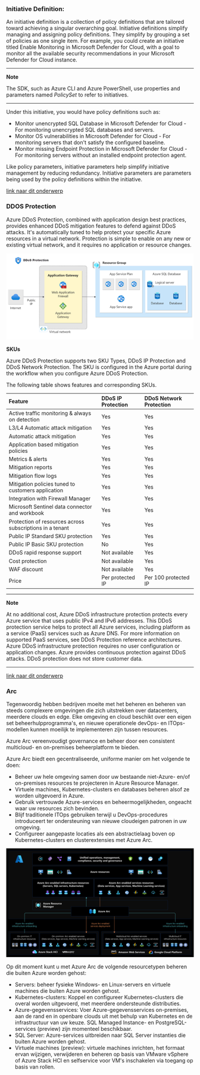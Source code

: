### Initiative Definition:  


An initiative definition is a collection of policy definitions that are tailored toward achieving a singular overarching goal. Initiative definitions simplify managing and assigning policy definitions. They simplify by grouping a set of policies as one single item. For example, you could create an initiative titled Enable Monitoring in Microsoft Defender for Cloud, with a goal to monitor all the available security recommendations in your Microsoft Defender for Cloud instance.

---
**Note**

The SDK, such as Azure CLI and Azure PowerShell, use properties and parameters named *PolicySet* to refer to initiatives.

---

Under this initiative, you would have policy definitions such as:

* Monitor unencrypted SQL Database in Microsoft Defender for Cloud - For monitoring unencrypted SQL databases and servers.
* Monitor OS vulnerabilities in Microsoft Defender for Cloud - For monitoring servers that don't satisfy the configured baseline.
* Monitor missing Endpoint Protection in Microsoft Defender for Cloud - For monitoring servers without an installed endpoint protection agent.

Like policy parameters, initiative parameters help simplify initiative management by reducing redundancy. Initiative parameters are parameters being used by the policy definitions within the initiative.

[link naar dit onderwerp](https://learn.microsoft.com/en-us/azure/governance/policy/overview#initiative-definition)

### DDOS Protection

Azure DDoS Protection, combined with application design best practices, provides enhanced DDoS mitigation features to defend against DDoS attacks. It's automatically tuned to help protect your specific Azure resources in a virtual network. Protection is simple to enable on any new or existing virtual network, and it requires no application or resource changes.

![Alt text](../00_includes/Week6-9/ddos-protection-overview-architecture.png)

**SKUs**  

Azure DDoS Protection supports two SKU Types, DDoS IP Protection and DDoS Network Protection. The SKU is configured in the Azure portal during the workflow when you configure Azure DDoS Protection.

The following table shows features and corresponding SKUs.

|Feature|DDoS IP Protection|DDoS Network Protection|
|:----|:----|:----|
|Active traffic monitoring & always on detection|Yes|Yes|
|L3/L4 Automatic attack mitigation|Yes|Yes|
|Automatic attack mitigation|Yes|Yes|
|Application based mitigation policies|Yes|Yes|
|Metrics & alerts|Yes|Yes|
|Mitigation reports|Yes|Yes|
|Mitigation flow logs|Yes|Yes|
|Mitigation policies tuned to customers application|Yes|Yes|
|Integration with Firewall Manager|Yes|Yes|
|Microsoft Sentinel data connector and workbook|Yes|Yes|
|Protection of resources across subscriptions in a tenant|Yes|Yes|
|Public IP Standard SKU protection|Yes|Yes|
|Public IP Basic SKU protection|No|Yes|
|DDoS rapid response support|Not available|Yes|
|Cost protection|Not available|Yes|
|WAF discount|Not available|Yes|
|Price|Per protected IP|Per 100 protected IP|

---
**Note**

At no additional cost, Azure DDoS infrastructure protection protects every Azure service that uses public IPv4 and IPv6 addresses. This DDoS protection service helps to protect all Azure services, including platform as a service (PaaS) services such as Azure DNS. For more information on supported PaaS services, see DDoS Protection reference architectures. Azure DDoS infrastructure protection requires no user configuration or application changes. Azure provides continuous protection against DDoS attacks. DDoS protection does not store customer data.

---
[link naar dit onderwerp](https://learn.microsoft.com/en-us/azure/ddos-protection/ddos-protection-overview)

### Arc

Tegenwoordig hebben bedrijven moeite met het beheren en beheren van steeds complexere omgevingen die zich uitstrekken over datacenters, meerdere clouds en edge. Elke omgeving en cloud beschikt over een eigen set beheerhulpprogramma's, en nieuwe operationele devOps- en ITOps-modellen kunnen moeilijk te implementeren zijn tussen resources.

Azure Arc vereenvoudigt governance en beheer door een consistent multicloud- en on-premises beheerplatform te bieden.

Azure Arc biedt een gecentraliseerde, uniforme manier om het volgende te doen:

* Beheer uw hele omgeving samen door uw bestaande niet-Azure- en/of on-premises resources te projecteren in Azure Resource Manager.
* Virtuele machines, Kubernetes-clusters en databases beheren alsof ze worden uitgevoerd in Azure.
* Gebruik vertrouwde Azure-services en beheermogelijkheden, ongeacht waar uw resources zich bevinden.
* Blijf traditionele ITOps gebruiken terwijl u DevOps-procedures introduceert ter ondersteuning van nieuwe cloudeigen patronen in uw omgeving.
* Configureer aangepaste locaties als een abstractielaag boven op Kubernetes-clusters en clusterextensies met Azure Arc.

![Alt text](../00_includes/Week6-9/azure-arc-control-plane.png)

Op dit moment kunt u met Azure Arc de volgende resourcetypen beheren die buiten Azure worden gehost:

* Servers: beheer fysieke Windows- en Linux-servers en virtuele machines die buiten Azure worden gehost.
* Kubernetes-clusters: Koppel en configureer Kubernetes-clusters die overal worden uitgevoerd, met meerdere ondersteunde distributies.
* Azure-gegevensservices: Voer Azure-gegevensservices on-premises, aan de rand en in openbare clouds uit met behulp van Kubernetes en de infrastructuur van uw keuze. SQL Managed Instance- en PostgreSQL-services (preview) zijn momenteel beschikbaar.
* SQL Server: Azure-services uitbreiden naar SQL Server instanties die buiten Azure worden gehost.
* Virtuele machines (preview): virtuele machines inrichten, het formaat ervan wijzigen, verwijderen en beheren op basis van VMware vSphere of Azure Stack HCI en selfservice voor VM's inschakelen via toegang op basis van rollen.



